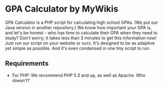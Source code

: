# GPA Calculator by MyWikis
GPA Calculator is a PHP script for calculating high school GPAs. (We put our Java version in another repository.) We know how important your GPA is, and let's be honest - who has time to calculate their GPA when they need to study? Don't worry; it takes less than 3 minutes to get this information now! Just run our script on your website or ours. It's designed to be as adaptive yet simple as possible. And it's even condensed in one tiny script to run.

## Requirements
* For PHP: We recommend PHP 5.3 and up, as well as Apache. Who doesn't?
